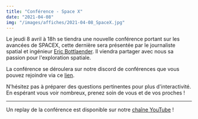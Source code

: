 ```yaml
---
title: "Conférence - Space X"
date: "2021-04-08"
img: "/images/affiches/2021-04-08_SpaceX.jpg"
---
```


Le jeudi 8 avril à 18h se tiendra une nouvelle conférence portant sur les avancées de SPACEX, cette dernière sera présentée par le journaliste spatial et ingénieur [Eric Bottlaender](https://twitter.com/Bottlaeric). Il viendra partager avec nous sa passion pour l'exploration spatiale.

La conférence se déroulera sur notre discord de conférences que vous pouvez rejoindre via ce [lien](https://discord.gg/K4xZQb4jtM).

N'hésitez pas à préparer des questions pertinentes pour plus d'interactivité. En espérant vous voir nombreux, prenez soin de vous et de vos proches !

---

Un replay de la conférence est disponible sur notre [chaîne YouTube](https://www.youtube.com/watch?v=SaSoEtZ1eY0) !
